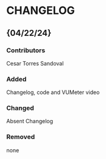 # CHANGELOG

## {04/22/24}
### Contributors
Cesar Torres Sandoval

### Added
Changelog, code and VUMeter video

### Changed
Absent Changelog

### Removed
none
